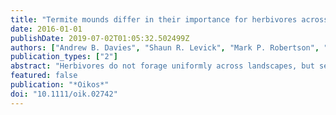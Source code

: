```yaml
---
title: "Termite mounds differ in their importance for herbivores across savanna types, seasons and spatial scales"
date: 2016-01-01
publishDate: 2019-07-02T01:05:32.502499Z
authors: ["Andrew B. Davies", "Shaun R. Levick", "Mark P. Robertson", "Berndt J. van Rensburg", "Gregory P. Asner", "Catherine L. Parr"]
publication_types: ["2"]
abstract: "Herbivores do not forage uniformly across landscapes, but select for patches of higher nutrition and lower predation risk. Macrotermes mounds contain higher concentrations of soil nutrients and support grasses of higher nutritional value than the surrounding savanna matrix, attracting mammalian grazers that preferentially forage on termite mound vegetation. However, little is known about the spatial extent of such termite influence on grazing patterns and how it might differ in time and space. We measured grazing intensity in three African savanna types differing in rainfall and foliar nutrients and predicted that the functional importance of mounds for grazing herbivores would increase as the difference in foliar nutrient levels between mound and savanna matrix grasses increases and the mounds become more attractive. We expected this to occur in nutrient-poor areas and during the dry season when savanna matrix grass nutrient levels are lower. Tuft use and grass N and P content were measured along transects away from termite mounds, enabling calculation of the spatial extent of termite influence on mammalian grazing. Using termite mound densities estimated from airborne light detection and ranging (LiDAR), we further upscaled field-based results to determine the percentage of the landscape influenced by termite activity. Grasses in close proximity to termite mounds were preferentially grazed at all sites and in both seasons, but the strength of mound influence varied between savanna types and seasons. In the wet season, mounds had a relatively larger effect on grazers at the landscape scale in the nutrient- poor, wetter savanna, whereas in the dry season the pattern was reversed with more of the landscape influenced at the nutrient-rich, driest site. Our results reveal that termite mounds enhance the value of savanna landscapes for herbivores, but that their functional importance varies across savanna types and seasons."
featured: false
publication: "*Oikos*"
doi: "10.1111/oik.02742"
---
```


